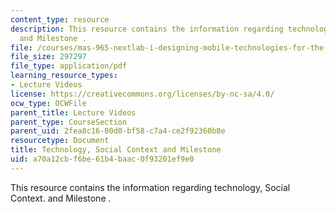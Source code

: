 ```yaml
---
content_type: resource
description: This resource contains the information regarding technology, Social Context.
  and Milestone .
file: /courses/mas-965-nextlab-i-designing-mobile-technologies-for-the-next-billion-users-fall-2008/a70a12cbf6be61b4baac0f93201ef9e0_MITMAS_965F08_Lec07_social.pdf
file_size: 297297
file_type: application/pdf
learning_resource_types:
- Lecture Videos
license: https://creativecommons.org/licenses/by-nc-sa/4.0/
ocw_type: OCWFile
parent_title: Lecture Videos
parent_type: CourseSection
parent_uid: 2fea8c16-00d0-bf58-c7a4-ce2f92360b8e
resourcetype: Document
title: Technology, Social Context and Milestone
uid: a70a12cb-f6be-61b4-baac-0f93201ef9e0
---
```

This resource contains the information regarding technology, Social Context. and Milestone .